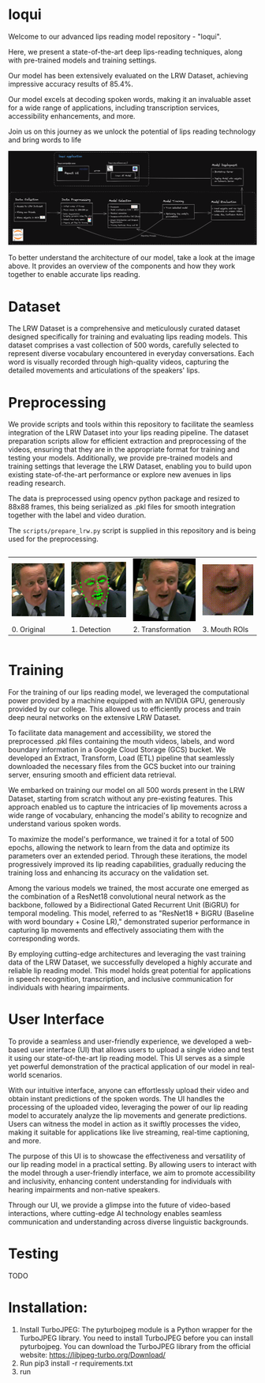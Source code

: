 # loqui 
Welcome to our advanced lips reading model repository - "loqui".

Here, we present a state-of-the-art deep lips-reading techniques, along with pre-trained models and training settings.

Our model has been extensively evaluated on the LRW Dataset, achieving impressive accuracy results of 85.4%.

Our model excels at decoding spoken words, making it an invaluable asset for a wide range of applications, including transcription services, accessibility enhancements, and more.

Join us on this journey as we unlock the potential of lips reading technology and bring words to life

![loqui-architecture](doc/readme/loqui-architecture.png)

To better understand the architecture of our model, take a look at the image above. It provides an overview of the components and how they work together to enable accurate lips reading.

# Dataset
The LRW Dataset is a comprehensive and meticulously curated dataset designed specifically for training and evaluating lips reading models.
This dataset comprises a vast collection of 500 words, carefully selected to represent diverse vocabulary encountered in everyday conversations.
Each word is visually recorded through high-quality videos, capturing the detailed movements and articulations of the speakers' lips.


# Preprocessing
We provide scripts and tools within this repository to facilitate the seamless integration of the LRW Dataset into your lips reading pipeline.
The dataset preparation scripts allow for efficient extraction and preprocessing of the videos, ensuring that they are in the appropriate format for training and testing your models.
Additionally, we provide pre-trained models and training settings that leverage the LRW Dataset, enabling you to build upon existing state-of-the-art performance or explore new avenues in lips reading research.

The data is preprocessed using opencv python package and resized to 88x88 frames, this being serialized as .pkl files for smooth integration together with the label and video duration.

The `scripts/prepare_lrw.py` script is supplied in this repository and is being used for the preprocessing.

<table style="display: inline-table;">  
<tr><td><img src="doc/demo/original.gif", width="144"></td><td><img src="doc/demo/detected.gif" width="144"></td><td><img src="doc/demo/transformed.gif" width="144"></td><td><img src="doc/demo/cropped.gif" width="144"></td></tr>
<tr><td>0. Original</td> <td>1. Detection</td> <td>2. Transformation</td> <td>3. Mouth ROIs</td> </tr>
</table>


# Training
For the training of our lips reading model, we leveraged the computational power provided by a machine equipped with an NVIDIA GPU, generously provided by our college. This allowed us to efficiently process and train deep neural networks on the extensive LRW Dataset.

To facilitate data management and accessibility, we stored the preprocessed .pkl files containing the mouth videos, labels, and word boundary information in a Google Cloud Storage (GCS) bucket. We developed an Extract, Transform, Load (ETL) pipeline that seamlessly downloaded the necessary files from the GCS bucket into our training server, ensuring smooth and efficient data retrieval.

We embarked on training our model on all 500 words present in the LRW Dataset, starting from scratch without any pre-existing features. This approach enabled us to capture the intricacies of lip movements across a wide range of vocabulary, enhancing the model's ability to recognize and understand various spoken words.

To maximize the model's performance, we trained it for a total of 500 epochs, allowing the network to learn from the data and optimize its parameters over an extended period. Through these iterations, the model progressively improved its lip reading capabilities, gradually reducing the training loss and enhancing its accuracy on the validation set.

Among the various models we trained, the most accurate one emerged as the combination of a ResNet18 convolutional neural network as the backbone, followed by a Bidirectional Gated Recurrent Unit (BiGRU) for temporal modeling. This model, referred to as "ResNet18 + BiGRU (Baseline with word boundary + Cosine LR)," demonstrated superior performance in capturing lip movements and effectively associating them with the corresponding words.

By employing cutting-edge architectures and leveraging the vast training data of the LRW Dataset, we successfully developed a highly accurate and reliable lip reading model. This model holds great potential for applications in speech recognition, transcription, and inclusive communication for individuals with hearing impairments.

# User Interface
To provide a seamless and user-friendly experience, we developed a web-based user interface (UI) that allows users to upload a single video and test it using our state-of-the-art lip reading model. This UI serves as a simple yet powerful demonstration of the practical application of our model in real-world scenarios.

With our intuitive interface, anyone can effortlessly upload their video and obtain instant predictions of the spoken words. The UI handles the processing of the uploaded video, leveraging the power of our lip reading model to accurately analyze the lip movements and generate predictions. Users can witness the model in action as it swiftly processes the video, making it suitable for applications like live streaming, real-time captioning, and more.

The purpose of this UI is to showcase the effectiveness and versatility of our lip reading model in a practical setting. By allowing users to interact with the model through a user-friendly interface, we aim to promote accessibility and inclusivity, enhancing content understanding for individuals with hearing impairments and non-native speakers.

Through our UI, we provide a glimpse into the future of video-based interactions, where cutting-edge AI technology enables seamless communication and understanding across diverse linguistic backgrounds.
# Testing
TODO

# Installation:
1. Install TurboJPEG: The pyturbojpeg module is a Python wrapper for the TurboJPEG library. You need to install TurboJPEG before you can install pyturbojpeg. You can download the TurboJPEG library from the official website: https://libjpeg-turbo.org/Download/
2. Run pip3 install -r requirements.txt
3. run

